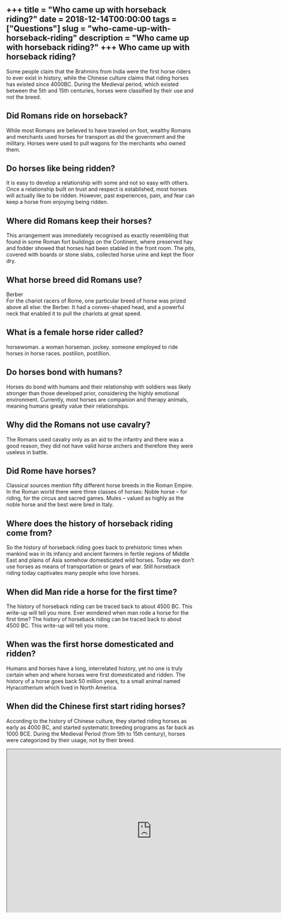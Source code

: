 +++
title = "Who came up with horseback riding?"
date = 2018-12-14T00:00:00
tags = ["Questions"]
slug = "who-came-up-with-horseback-riding"
description = "Who came up with horseback riding?"
+++
Who came up with horseback riding?
----------------------------------

Some people claim that the Brahmins from India were the first horse riders to ever exist in history, while the Chinese culture claims that riding horses has existed since 4000BC. During the Medieval period, which existed between the 5th and 15th centuries, horses were classified by their use and not the breed.

Did Romans ride on horseback?
-----------------------------

While most Romans are believed to have traveled on foot, wealthy Romans and merchants used horses for transport as did the government and the military. Horses were used to pull wagons for the merchants who owned them.

Do horses like being ridden?
----------------------------

It is easy to develop a relationship with some and not so easy with others. Once a relationship built on trust and respect is established, most horses will actually like to be ridden. However, past experiences, pain, and fear can keep a horse from enjoying being ridden.

Where did Romans keep their horses?
-----------------------------------

This arrangement was immediately recognised as exactly resembling that found in some Roman fort buildings on the Continent, where preserved hay and fodder showed that horses had been stabled in the front room. The pits, covered with boards or stone slabs, collected horse urine and kept the floor dry.

What horse breed did Romans use?
--------------------------------

Berber  
For the chariot racers of Rome, one particular breed of horse was prized above all else: the Berber. It had a convex-shaped head, and a powerful neck that enabled it to pull the chariots at great speed.

What is a female horse rider called?
------------------------------------

horsewoman. a woman horseman. jockey. someone employed to ride horses in horse races. postilion, postillion.

Do horses bond with humans?
---------------------------

Horses do bond with humans and their relationship with soldiers was likely stronger than those developed prior, considering the highly emotional environment. Currently, most horses are companion and therapy animals, meaning humans greatly value their relationships.

Why did the Romans not use cavalry?
-----------------------------------

The Romans used cavalry only as an aid to the infantry and there was a good reason, they did not have valid horse archers and therefore they were useless in battle.

Did Rome have horses?
---------------------

Classical sources mention fifty different horse breeds in the Roman Empire. In the Roman world there were three classes of horses: Noble horse – for riding, for the circus and sacred games. Mules – valued as highly as the noble horse and the best were bred in Italy.

Where does the history of horseback riding come from?
-----------------------------------------------------

So the history of horseback riding goes back to prehistoric times when mankind was in its infancy and ancient farmers in fertile regions of Middle East and plains of Asia somehow domesticated wild horses. Today we don’t use horses as means of transportation or gears of war. Still horseback riding today captivates many people who love horses.

When did Man ride a horse for the first time?
---------------------------------------------

The history of horseback riding can be traced back to about 4500 BC. This write-up will tell you more. Ever wondered when man rode a horse for the first time? The history of horseback riding can be traced back to about 4500 BC. This write-up will tell you more.

When was the first horse domesticated and ridden?
-------------------------------------------------

Humans and horses have a long, interrelated history, yet no one is truly certain when and where horses were first domesticated and ridden. The history of a horse goes back 50 million years, to a small animal named Hyracotherium which lived in North America.

When did the Chinese first start riding horses?
-----------------------------------------------

According to the history of Chinese culture, they started riding horses as early as 4000 BC, and started systematic breeding programs as far back as 1000 BCE. During the Medieval Period (from 5th to 15th century), horses were categorized by their usage, not by their breed.

<iframe allow="accelerometer; autoplay; clipboard-write; encrypted-media; gyroscope; picture-in-picture" allowfullscreen="" class="__youtube_prefs__  epyt-is-override  no-lazyload" data-no-lazy="1" data-origheight="433" data-origwidth="770" data-skipgform_ajax_framebjll="" height="433" id="_ytid_94091" loading="lazy" src="https://www.youtube.com/embed/ahKEsLInFeg?enablejsapi=1&autoplay=0&cc_load_policy=0&cc_lang_pref=&iv_load_policy=1&loop=0&modestbranding=0&rel=1&fs=1&playsinline=0&autohide=2&theme=dark&color=red&controls=1&" title="YouTube player" width="770"></iframe>